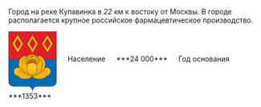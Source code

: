 <!--2021-10-25 00:17:11-->
Город на реке Купавинка в *22* км к востоку от Москвы.
В городе располагается крупное российское фармацевтическое производство.

<span class="dt">
  <img src="Staraya_Kupavna.gif" align="middle" width="96px"> &emsp; 
<span class="dtc">
  Население &emsp; ***24 000*** &emsp;
  Год основания &emsp; ***1353***
</span>
</span>